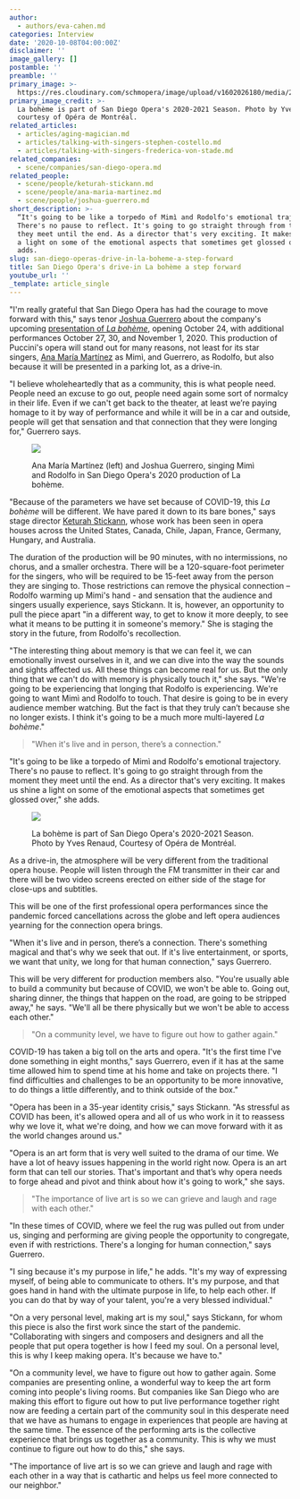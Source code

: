 ```yaml
---
author:
  - authors/eva-cahen.md
categories: Interview
date: '2020-10-08T04:00:00Z'
disclaimer: ''
image_gallery: []
postamble: ''
preamble: ''
primary_image: >-
  https://res.cloudinary.com/schmopera/image/upload/v1602026180/media/2020/10/sqSDOBoheme_ou64lz.jpg
primary_image_credit: >-
  La bohème is part of San Diego Opera's 2020-2021 Season. Photo by Yves Renaud,
  courtesy of Opéra de Montréal.
related_articles:
  - articles/aging-magician.md
  - articles/talking-with-singers-stephen-costello.md
  - articles/talking-with-singers-frederica-von-stade.md
related_companies:
  - scene/companies/san-diego-opera.md
related_people:
  - scene/people/keturah-stickann.md
  - scene/people/ana-maria-martinez.md
  - scene/people/joshua-guerrero.md
short_description: >-
  “It's going to be like a torpedo of Mimì and Rodolfo's emotional trajectory.
  There's no pause to reflect. It's going to go straight through from the moment
  they meet until the end. As a director that's very exciting. It makes us shine
  a light on some of the emotional aspects that sometimes get glossed over," she
  adds. 
slug: san-diego-operas-drive-in-la-boheme-a-step-forward
title: San Diego Opera's drive-in La bohème a step forward
youtube_url: ''
_template: article_single
---
```


"I'm really grateful that San Diego Opera has had the courage to move forward with this," says tenor [Joshua Guerrero](/autobiographical-recitals-joshua-guerrero-in-the-amphitheatre/) about the company's upcoming [presentation of _La bohème_](https://www.sdopera.org/season/2020-2021-season/la-boheme), opening October 24, with additional performances October 27, 30, and November 1, 2020. This production of Puccini's opera will stand out for many reasons, not least for its star singers, [Ana María Martínez](/scene/people/ana-maria-martinez/) as Mimì, and Guerrero, as Rodolfo, but also because it will be presented in a parking lot, as a drive-in.

"I believe wholeheartedly that as a community, this is what people need. People need an excuse to go out, people need again some sort of normalcy in their life. Even if we can't get back to the theater, at least we’re paying homage to it by way of performance and while it will be in a car and outside, people will get that sensation and that connection that they were longing for," Guerrero says.

<figure data-type="image">

![](https://res.cloudinary.com/schmopera/image/upload/v1602025995/media/2020/10/SDOGuerreroMartinez_caahaa.jpg)

<figcaption>Ana María Martínez (left) and Joshua Guerrero, singing Mimì and Rodolfo in San Diego Opera's 2020 production of La bohème.</figcaption>

</figure>

"Because of the parameters we have set because of COVID-19, this _La bohème_ will be different. We have pared it down to its bare bones," says stage director [Keturah Stickann](/scene/people/keturah-stickann/), whose work has been seen in opera houses across the United States, Canada, Chile, Japan, France, Germany, Hungary, and Australia.

The duration of the production will be 90 minutes, with no intermissions, no chorus, and a smaller orchestra. There will be a 120-square-foot perimeter for the singers, who will be required to be 15-feet away from the person they are singing to. Those restrictions can remove the physical connection – Rodolfo warming up Mimi's hand - and sensation that the audience and singers usually experience, says Stickann. It is, however, an opportunity to pull the piece apart "in a different way, to get to know it more deeply, to see what it means to be putting it in someone's memory." She is staging the story in the future, from Rodolfo's recollection.

"The interesting thing about memory is that we can feel it, we can emotionally invest ourselves in it, and we can dive into the way the sounds and sights affected us. All these things can become real for us. But the only thing that we can't do with memory is physically touch it," she says. "We're going to be experiencing that longing that Rodolfo is experiencing. We're going to want Mimì and Rodolfo to touch. That desire is going to be in every audience member watching. But the fact is that they truly can’t because she no longer exists. I think it's going to be a much more multi-layered _La bohème_."

> "When it's live and in person, there’s a connection."

"It's going to be like a torpedo of Mimì and Rodolfo's emotional trajectory. There's no pause to reflect. It's going to go straight through from the moment they meet until the end. As a director that's very exciting. It makes us shine a light on some of the emotional aspects that sometimes get glossed over," she adds.

<figure data-type="image">

![](https://res.cloudinary.com/schmopera/image/upload/v1601747754/media/2020/10/SDOBoheme1_i7kymz.jpg)

<figcaption>La bohème is part of San Diego Opera's 2020-2021 Season. Photo by Yves Renaud, Courtesy of Opéra de Montréal.</figcaption>

</figure>

As a drive-in, the atmosphere will be very different from the traditional opera house. People will listen through the FM transmitter in their car and there will be two video screens erected on either side of the stage for close-ups and subtitles.

This will be one of the first professional opera performances since the pandemic forced cancellations across the globe and left opera audiences yearning for the connection opera brings.

"When it's live and in person, there’s a connection. There's something magical and that's why we seek that out. If it's live entertainment, or sports, we want that unity, we long for that human connection," says Guerrero.

This will be very different for production members also. "You're usually able to build a community but because of COVID, we won't be able to. Going out, sharing dinner, the things that happen on the road, are going to be stripped away," he says. "We'll all be there physically but we won't be able to access each other."

> "On a community level, we have to figure out how to gather again."

COVID-19 has taken a big toll on the arts and opera. "It's the first time I've done something in eight months," says Guerrero, even if it has at the same time allowed him to spend time at his home and take on projects there. "I find difficulties and challenges to be an opportunity to be more innovative, to do things a little differently, and to think outside of the box."

"Opera has been in a 35-year identity crisis," says Stickann. "As stressful as COVID has been, it's allowed opera and all of us who work in it to reassess why we love it, what we're doing, and how we can move forward with it as the world changes around us."

"Opera is an art form that is very well suited to the drama of our time. We have a lot of heavy issues happening in the world right now. Opera is an art form that can tell our stories. That's important and that’s why opera needs to forge ahead and pivot and think about how it's going to work," she says.

> "The importance of live art is so we can grieve and laugh and rage with each other."

"In these times of COVID, where we feel the rug was pulled out from under us, singing and performing are giving people the opportunity to congregate, even if with restrictions. There's a longing for human connection," says Guerrero.

"I sing because it's my purpose in life," he adds. "It's my way of expressing myself, of being able to communicate to others. It's my purpose, and that goes hand in hand with the ultimate purpose in life, to help each other. If you can do that by way of your talent, you're a very blessed individual."

"On a very personal level, making art is my soul," says Stickann, for whom this piece is also the first work since the start of the pandemic. "Collaborating with singers and composers and designers and all the people that put opera together is how I feed my soul. On a personal level, this is why I keep making opera. It's because we have to."

"On a community level, we have to figure out how to gather again. Some companies are presenting online, a wonderful way to keep the art form coming into people's living rooms. But companies like San Diego who are making this effort to figure out how to put live performance together right now are feeding a certain part of the community soul in this desperate need that we have as humans to engage in experiences that people are having at the same time. The essence of the performing arts is the collective experience that brings us together as a community. This is why we must continue to figure out how to do this," she says.

"The importance of live art is so we can grieve and laugh and rage with each other in a way that is cathartic and helps us feel more connected to our neighbor."

